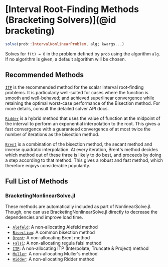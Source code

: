 # [Interval Root-Finding Methods (Bracketing Solvers)](@id bracketing)

```julia
solve(prob::IntervalNonlinearProblem, alg; kwargs...)
```

Solves for ``f(t) = 0`` in the problem defined by `prob` using the algorithm `alg`. If no
algorithm is given, a default algorithm will be chosen.

## Recommended Methods

[`ITP`](@ref) is the recommended method for the scalar interval root-finding problems. It is
particularly well-suited for cases where the function is smooth and well-behaved; and
achieved superlinear convergence while retaining the optimal worst-case performance of the
Bisection method. For more details, consult the detailed solver API docs.

[`Ridder`](@ref) is a hybrid method that uses the value of function at the midpoint of the
interval to perform an exponential interpolation to the root. This gives a fast convergence
with a guaranteed convergence of at most twice the number of iterations as the bisection
method.

[`Brent`](@ref) is a combination of the bisection method, the secant method and inverse
quadratic interpolation. At every iteration, Brent's method decides which method out of
these three is likely to do best, and proceeds by doing a step according to that method.
This gives a robust and fast method, which therefore enjoys considerable popularity.

## Full List of Methods

### BracketingNonlinearSolve.jl

These methods are automatically included as part of NonlinearSolve.jl. Though, one can use
BracketingNonlinearSolve.jl directly to decrease the dependencies and improve load time.

  - [`Alefeld`](@ref): A non-allocating Alefeld method
  - [`Bisection`](@ref): A common bisection method
  - [`Brent`](@ref): A non-allocating Brent method
  - [`Falsi`](@ref): A non-allocating regula falsi method
  - [`ITP`](@ref): A non-allocating ITP (Interpolate, Truncate & Project) method
  - [`Muller`](@ref): A non-allocating Muller's method
  - [`Ridder`](@ref): A non-allocating Ridder method
